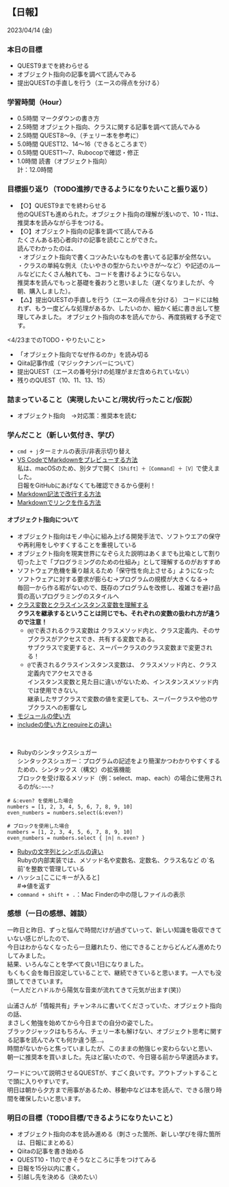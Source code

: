 ## 【日報】
2023/04/14 (金)
<br>

### 本日の目標
- QUEST9までを終わらせる
- オブジェクト指向の記事を調べて読んでみる
- 提出QUESTの手直しを行う（エースの得点を分ける）

### 学習時間（Hour）
- 0.5時間 マークダウンの書き方
- 2.5時間 オブジェクト指向、クラスに関する記事を調べて読んでみる
- 2.5時間 QUEST8〜9、（チェリー本を参考に）
- 5.0時間 QUEST12、14〜16（できるところまで）
- 0.5時間 QUEST1〜7、Rubocopで確認・修正
- 1.0時間 読書（オブジェクト指向）  
計：12.0時間

### 目標振り返り（TODO進捗/できるようになりたいこと振り返り）
- 【○】QUEST9までを終わらせる  
他のQUESTも進められた。オブジェクト指向の理解が浅いので、10・11は、推奨本を読みながら手をつける。
- 【○】オブジェクト指向の記事を調べて読んでみる  
たくさんある初心者向けの記事を読むことができた。  
読んでわかったのは、  
・オブジェクト指向で書くコツみたいなものを書いてる記事が全然ない。  
・クラスの単純な例え（たいやきの型からたいやきが〜など）や記述のルールなどにたくさん触れても、コードを書けるようにならない。  
推奨本を読んでもっと基礎を養おうと思いました（遅くなりましたが、今朝、購入しました）。
- 【△】提出QUESTの手直しを行う（エースの得点を分ける）
コードには触れず、もう一度どんな処理があるか、したいのか、細かく紙に書き出して整理してみました。
オブジェクト指向の本を読んでから、再度挑戦する予定です。

<4/23までのTODO・やりたいこと>  
- 「オブジェクト指向でなぜ作るのか」を読み切る
- Qiita記事作成（マジックナンバーについて）
- 提出QUEST（エースの番号分けの処理がまだ含められていない）
- 残りのQUEST（10、11、13、15）

### 詰まっていること（実現したいこと/現状/行ったこと/仮説）
- オブジェクト指向　→対応策：推奨本を読む

### 学んだこと（新しい気付き、学び）
- `cmd + j`ターミナルの表示/非表示切り替え
- [VS CodeでMarkdownをプレビューする方法](https://atmarkit.itmedia.co.jp/ait/articles/1804/20/news030.html)  
私は、macOSのため、別タブで開く`［Shift］＋［Command］＋［V］`で使えました。  
日報をGitHubにあげなくても確認できるから便利！
- [Markdown記法で改行する方法](https://www.sejuku.net/blog/77336)
- [Markdownでリンクを作る方法](https://www.sejuku.net/blog/77385)

#### オブジェクト指向について
- オブジェクト指向はモノ中心に組み上げる開発手法で、ソフトウエアの保守や再利用をしやすくすることを重視している
- オブジェクト指向を現実世界になぞらえた説明はあくまでも比喩として割り切った上で「プログラミングのための仕組み」として理解するのがおすすめ
- ソフトウェア危機を乗り越えるため「保守性を向上させる」ようになった  
ソフトウェアに対する要求が膨らむ→プログラムの規模が大きくなる→  
毎回一から作る暇がないので、既存のプログラムを改修し、複雑さを避け品質の高いプログラミングのスタイルへ  
- [クラス変数とクラスインスタンス変数を理解する](https://qiita.com/shun_takagi/items/cba48fbe8c4de81b3fac)  
**クラスを継承するということは同じでも、それぞれの変数の扱われ方が違うので注意！**
  - `@@`で表されるクラス変数は
クラスメソッド内と、クラス定義内、そのサブクラスがアクセスでき、共有する変数である。  
サブクラスで変更すると、スーパークラスのクラス変数まで変更される！
  - `@`で表されるクラスインスタンス変数は、
クラスメソッド内と、クラス定義内でアクセスできる  
インスタンス変数と見た目に違いがないため、インスタンスメソッド内では使用できない。  
継承したサブクラスで変数の値を変更しても、スーパークラスや他のサブクラスへの影響なし
- [モジュールの使い方](https://www.sejuku.net/blog/15408)
- [includeの使い方とrequireとの違い](https://www.sejuku.net/blog/16057)
<br>

- Rubyのシンタックスシュガー  
シンタックスシュガー：プログラムの記述をより簡潔かつわかりやすくするための、シンタックス（構文）の拡張機能  
ブロックを受け取るメソッド（例：select、map、each）の場合に使用されるのが`&:~~~?`
```
# &:even? を使用した場合
numbers = [1, 2, 3, 4, 5, 6, 7, 8, 9, 10]
even_numbers = numbers.select(&:even?)

# ブロックを使用した場合
numbers = [1, 2, 3, 4, 5, 6, 7, 8, 9, 10]
even_numbers = numbers.select { |n| n.even? }
```
- [Rubyの文字列とシンボルの違い](https://qiita.com/Kta-M/items/53a13ef60e14fcb41193)  
Rubyの内部実装では、メソッド名や変数名、定数名、クラス名など の`名前'を整数で管理している
- ハッシュ[ここにキーが入ると]  
#=>値を返す
- `command + shift + .`：Mac Finderの中の隠しファイルの表示

### 感想（一日の感想、雑談）
一昨日と昨日、ずっと悩んで時間だけが過ぎていって、新しい知識を吸収できていない感じがしたので、  
今日はわからなくなったら一旦離れたり、他にできることからどんどん進めたりしてみました。  
結果、いろんなことを学べて良い1日になりました。  
もくもく会を毎日設定していることで、継続できていると思います。一人でも没頭してできています。  
（一人だとハドルから陽気な音楽が流れてきて元気が出ます(笑)）  
<br>
山浦さんが「情報共有」チャンネルに書いてくださっていた、オブジェクト指向の話、  
まさしく勉強を始めてから今日までの自分の姿でした。  
ブラックジャックはもちろん、チェリー本も解けない、オブジェクト思考に関する記事を読んでみても何か違う感…。  
時間がないからと焦っていましたが、このままの勉強じゃ変わらないと思い、  
朝一に推奨本を買いました。先ほど届いたので、今日寝る前から早速読みます。  
<br>
ワードについて説明させるQUESTが、すごく良いです。アウトプットすることで頭に入りやすいです。
<br>
明日は朝から夕方まで用事があるため、移動中などは本を読んで、できる限り時間を確保したいと思います。

### 明日の目標（TODO目標/できるようになりたいこと）
- オブジェクト指向の本を読み進める（刺さった箇所、新しい学びを得た箇所は、日報にまとめる）
- Qiitaの記事を書き始める
- QUEST10・11のできそうなところに手をつけてみる
- 日報を15分以内に書く。
- 引越し先を決める（決めたい）